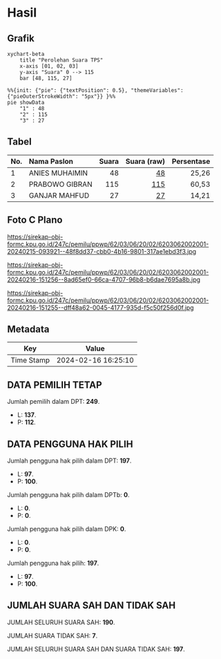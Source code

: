 # Hasil

## Grafik

```mermaid
xychart-beta
    title "Perolehan Suara TPS"
    x-axis [01, 02, 03]
    y-axis "Suara" 0 --> 115
    bar [48, 115, 27]
```

```mermaid
%%{init: {"pie": {"textPosition": 0.5}, "themeVariables": {"pieOuterStrokeWidth": "5px"}} }%%
pie showData
    "1" : 48
    "2" : 115
    "3" : 27
```

## Tabel

| No. | Nama Paslon    | Suara | Suara (raw) | Persentase |
|:--- |:-------------- | -----:| -----------:| ----------:|
| 1   | ANIES MUHAIMIN | 48    | [48][p-1]   | 25,26      |
| 2   | PRABOWO GIBRAN | 115   | [115][p-2]  | 60,53      |
| 3   | GANJAR MAHFUD  | 27    | [27][p-3]   | 14,21      |


[p-1]: https://github.com/gigit-pemilu/pemilu-2024-62-kalimantan-tengah/blob/main/pilpres/hitung-suara/sub/62-kalimantan-tengah/sub/03-kapuas/sub/06-pulau-petak/sub/2002-bunga-mawar/sub/001-tps/sub/paslon-1.txt
[p-2]: https://github.com/gigit-pemilu/pemilu-2024-62-kalimantan-tengah/blob/main/pilpres/hitung-suara/sub/62-kalimantan-tengah/sub/03-kapuas/sub/06-pulau-petak/sub/2002-bunga-mawar/sub/001-tps/sub/paslon-2.txt
[p-3]: https://github.com/gigit-pemilu/pemilu-2024-62-kalimantan-tengah/blob/main/pilpres/hitung-suara/sub/62-kalimantan-tengah/sub/03-kapuas/sub/06-pulau-petak/sub/2002-bunga-mawar/sub/001-tps/sub/paslon-3.txt

## Foto C Plano

https://sirekap-obj-formc.kpu.go.id/247c/pemilu/ppwp/62/03/06/20/02/6203062002001-20240215-093921--48f8dd37-cbb0-4b16-9801-317ae1ebd3f3.jpg

https://sirekap-obj-formc.kpu.go.id/247c/pemilu/ppwp/62/03/06/20/02/6203062002001-20240216-151256--8ad65ef0-66ca-4707-96b8-b6dae7695a8b.jpg

https://sirekap-obj-formc.kpu.go.id/247c/pemilu/ppwp/62/03/06/20/02/6203062002001-20240216-151255--dff48a62-0045-4177-935d-f5c50f256d0f.jpg


## Metadata

| Key        | Value               |
| ---------- | ------------------- |
| Time Stamp | 2024-02-16 16:25:10 |


## DATA PEMILIH TETAP

Jumlah pemilih dalam DPT: **249**.
 * L: **137**.
 * P: **112**.

## DATA PENGGUNA HAK PILIH

Jumlah pengguna hak pilih dalam DPT: **197**.
 * L: **97**.
 * P: **100**.

Jumlah pengguna hak pilih dalam DPTb: **0**.
 * L: **0**.
 * P: **0**.

Jumlah pengguna hak pilih dalam DPK: **0**.
 * L: **0**.
 * P: **0**.

Jumlah pengguna hak pilih: **197**.
 * L: **97**.
 * P: **100**.

## JUMLAH SUARA SAH DAN TIDAK SAH

JUMLAH SELURUH SUARA SAH: **190**.

JUMLAH SUARA TIDAK SAH: **7**.

JUMLAH SELURUH SUARA SAH DAN SUARA TIDAK SAH: **197**.


